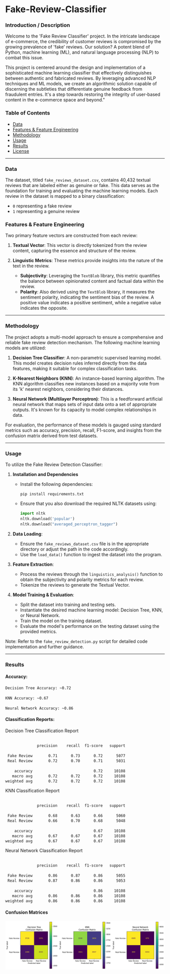 # Fake-Review-Classifier

### Introduction / Description

Welcome to the 'Fake Review Classifier' project. In the intricate landscape of e-commerce, the credibility of customer reviews is compromised by the growing prevalence of 'fake' reviews. Our solution? A potent blend of Python, machine learning (ML), and natural language processing (NLP) to combat this issue.

This project is centered around the design and implementation of a sophisticated machine learning classifier that effectively distinguishes between authentic and fabricated reviews. By leveraging advanced NLP techniques and ML models, we create an algorithmic solution capable of discerning the subtleties that differentiate genuine feedback from fraudulent entries. It's a step towards restoring the integrity of user-based content in the e-commerce space and beyond."

### Table of Contents

- [Data](#data)
- [Features & Feature Engineering](#features--feature-engineering)
- [Methodology](#methodology)
- [Usage](#usage)
- [Results](#results)
- [License](#license)

---

### Data

The dataset, titled `fake_reviews_dataset.csv`, contains 40,432 textual reviews that are labeled either as genuine or fake. This data serves as the foundation for training and evaluating the machine learning models. Each review in the dataset is mapped to a binary classification: 

- `0` representing a fake review 
- `1` representing a genuine review

### Features & Feature Engineering

Two primary feature vectors are constructed from each review:

1. **Textual Vector**: This vector is directly tokenized from the review content, capturing the essence and structure of the review.
  
2. **Linguistic Metrics**: These metrics provide insights into the nature of the text in the review.
    - **Subjectivity**: Leveraging the `TextBlob` library, this metric quantifies the balance between opinionated content and factual data within the review.
    - **Polarity**: Also derived using the `TextBlob` library, it measures the sentiment polarity, indicating the sentiment bias of the review. A positive value indicates a positive sentiment, while a negative value indicates the opposite.

---

### Methodology

The project adopts a multi-model approach to ensure a comprehensive and reliable fake review detection mechanism. The following machine learning models are utilized:

1. **Decision Tree Classifier**: A non-parametric supervised learning model. This model creates decision rules inferred directly from the data features, making it suitable for complex classification tasks.

2. **K-Nearest Neighbors (KNN)**: An instance-based learning algorithm. The KNN algorithm classifies new instances based on a majority vote from its 'k' nearest neighbors, considering their distances.

3. **Neural Network (Multilayer Perceptron)**: This is a feedforward artificial neural network that maps sets of input data onto a set of appropriate outputs. It's known for its capacity to model complex relationships in data.

For evaluation, the performance of these models is gauged using standard metrics such as accuracy, precision, recall, F1-score, and insights from the confusion matrix derived from test datasets.

---

### Usage

To utilize the Fake Review Detection Classifier:
1. **Installation and Dependencies**
    -  Install the following dependencies:
        ```
        pip install requirements.txt
        ```
    - Ensure that you also download the required NLTK datasets using:
      ```python
      import nltk
      nltk.download('popular')
      nltk.download("averaged_perceptron_tagger")
      ```
2. **Data Loading**: 
    - Ensure the `fake_reviews_dataset.csv` file is in the appropriate directory or adjust the path in the code accordingly.
    - Use the `load_data()` function to ingest the dataset into the program.

3. **Feature Extraction**: 
    - Process the reviews through the `linguistics_analysis()` function to obtain the subjectivity and polarity metrics for each review.
    - Tokenize the reviews to generate the Textual Vector.

4. **Model Training & Evaluation**:
    - Split the dataset into training and testing sets.
    - Instantiate the desired machine learning model: Decision Tree, KNN, or Neural Network.
    - Train the model on the training dataset.
    - Evaluate the model's performance on the testing dataset using the provided metrics.

Note: Refer to the `fake_review_detection.py` script for detailed code implementation and further guidance.

---

### Results

#### Accuracy:
```
Decision Tree Accuracy: ~0.72

KNN Accuracy: ~0.67

Neural Network Accuracy: ~0.86
```

#### Classification Reports:
Decision Tree Classification Report
```

              precision    recall  f1-score   support

 Fake Review       0.71      0.73      0.72      5077
 Real Review       0.72      0.70      0.71      5031

    accuracy                           0.72     10108
   macro avg       0.72      0.72      0.72     10108
weighted avg       0.72      0.72      0.72     10108
```

KNN Classification Report
```

              precision    recall  f1-score   support

 Fake Review       0.68      0.63      0.66      5060
 Real Review       0.66      0.70      0.68      5048

    accuracy                           0.67     10108
   macro avg       0.67      0.67      0.67     10108
weighted avg       0.67      0.67      0.67     10108
```

Neural Network Classification Report
```

              precision    recall  f1-score   support

 Fake Review       0.86      0.87      0.86      5055
 Real Review       0.87      0.86      0.86      5053

    accuracy                           0.86     10108
   macro avg       0.86      0.86      0.86     10108
weighted avg       0.86      0.86      0.86     10108
```
#### Confusion Matrices

![Confusion Matrices](https://github.com/SpencerSoalt/Fake-Review-Classifier/blob/main/Confusion%20Matrices.png)
